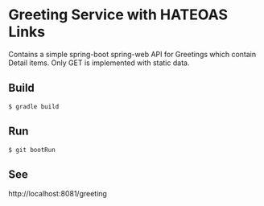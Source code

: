 # Greeting Service with HATEOAS Links

Contains a simple spring-boot spring-web API for Greetings which contain Detail items. Only GET is implemented with static data.

## Build

`$ gradle build`

## Run

`$ git bootRun`

## See

http://localhost:8081/greeting
